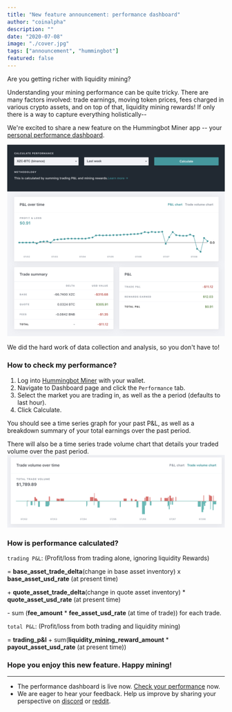 ```yaml
---
title: "New feature announcement: performance dashboard"
author: "coinalpha"
description: ""
date: "2020-07-08"
image: "./cover.jpg"
tags: ["announcement", "hummingbot"]
featured: false
---
```


Are you getting richer with liquidity mining?

Understanding your mining performance can be quite tricky. There are many factors involved: trade earnings, moving token prices, fees charged in various crypto assets, and on top of that,
liquidity mining rewards! If only there is a way to capture everything holistically--

We're excited to share a new feature on the Hummingbot Miner app -- your [personal performance dashboard](https://miners.hummingbot.io/dashboard).

![](performance_screenshot.png)

We did the hard work of data collection and analysis, so you don't have to!


### How to check my performance?
1. Log into [Hummingbot Miner](https://miners.hummingbot.io) with your wallet.
2. Navigate to Dashboard page and click the `Performance` tab.
3. Select the market you are trading in, as well as the a period (defaults to last hour).
4. Click Calculate.

<!-- more -->

You should see a time series graph for your past P&L, as well as a breakdown summary of your total earnings over the past period.

There will also be a time series trade volume chart that details your traded volume over the past period.
![](trade_volume_chart.png)


### How is performance calculated?

`trading P&L`: (Profit/loss from trading alone, ignoring liquidity Rewards)

= **base_asset_trade_delta**(change in base asset inventory) x **base_asset_usd_rate** (at present time)

+&nbsp;**quote_asset_trade_delta**(change in quote asset inventory) * **quote_asset_usd_rate** (at present time)

-&nbsp;sum (**fee_amount** * **fee_asset_usd_rate** (at time of trade)) for each trade.


`total P&L`: (Profit/loss from both trading and liquidity mining)

= **trading_p&l** + sum(**liquidity_mining_reward_amount** * **payout_asset_usd_rate** (at present time))


### Hope you enjoy this new feature. Happy mining!

---
- The performance dashboard is live now. [Check your performance](https://miners.hummingbot.io/dashboard) now.
- We are eager to hear your feedback. Help us improve by sharing your perspective on [discord](https://discord.hummingbot.io) or [reddit](https://www.reddit.com/r/Hummingbot/).
